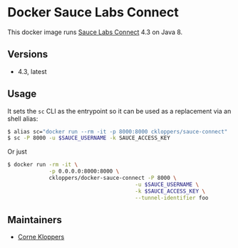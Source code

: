 # Docker Sauce Labs Connect

This docker image runs [Sauce Labs Connect](https://docs.saucelabs.com/reference/sauce-connect/) 4.3 on Java 8.

## Versions

* 4.3, latest

## Usage

It sets the `sc` CLI as the entrypoint so it can be used as a replacement via
an shell alias:

```sh
$ alias sc="docker run --rm -it -p 8000:8000 ckloppers/sauce-connect"
$ sc -P 8000 -u $SAUCE_USERNAME -k SAUCE_ACCESS_KEY
```

Or just

```sh
$ docker run -rm -it \
             -p 0.0.0.0:8000:8000 \
             ckloppers/docker-sauce-connect -P 8000 \
                                        -u $SAUCE_USERNAME \
                                        -k $SAUCE_ACCESS_KEY \
                                        --tunnel-identifier foo
```


## Maintainers

* [Corne Kloppers](mailto:ckloppers@gmail.com)
